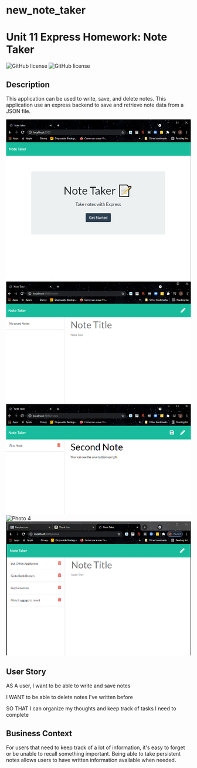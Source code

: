 # new_note_taker
# Unit 11 Express Homework: Note Taker

![GitHub license](https://img.shields.io/badge/Made%20by-%40Guerrero-blue)
![GitHub license](https://img.shields.io/badge/license-MIT-blue.svg)


## Description

This application can be used to write, save, and delete notes. This application use an express backend to save and retrieve note data from a JSON file.

![Photo 1](https://github.com/jos23867/new_note_taker/blob/main/Photo%201.png)   
![Photo 2](https://github.com/jos23867/new_note_taker/blob/main/Photo%202.png )
![Photo 3](https://github.com/jos23867/new_note_taker/blob/main/Photo%203.png)
![Photo 4](https://github.com/jos23867/new_note_taker/blob/main/Photo%204png)
![Photo 5](https://github.com/jos23867/new_note_taker/blob/main/Photo%205.png)

## User Story

AS A user, I want to be able to write and save notes

I WANT to be able to delete notes I've written before

SO THAT I can organize my thoughts and keep track of tasks I need to complete

## Business Context

For users that need to keep track of a lot of information, it's easy to forget or be unable to recall something important. Being able to take persistent notes allows users to have written information available when needed.
